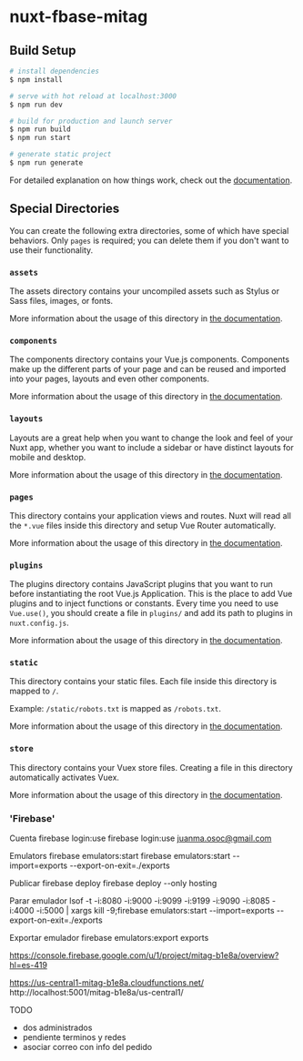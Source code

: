 # nuxt-fbase-mitag

## Build Setup

```bash
# install dependencies
$ npm install

# serve with hot reload at localhost:3000
$ npm run dev

# build for production and launch server
$ npm run build
$ npm run start

# generate static project
$ npm run generate
```

For detailed explanation on how things work, check out the [documentation](https://nuxtjs.org).

## Special Directories

You can create the following extra directories, some of which have special behaviors. Only `pages` is required; you can delete them if you don't want to use their functionality.

### `assets`

The assets directory contains your uncompiled assets such as Stylus or Sass files, images, or fonts.

More information about the usage of this directory in [the documentation](https://nuxtjs.org/docs/2.x/directory-structure/assets).

### `components`

The components directory contains your Vue.js components. Components make up the different parts of your page and can be reused and imported into your pages, layouts and even other components.

More information about the usage of this directory in [the documentation](https://nuxtjs.org/docs/2.x/directory-structure/components).

### `layouts`

Layouts are a great help when you want to change the look and feel of your Nuxt app, whether you want to include a sidebar or have distinct layouts for mobile and desktop.

More information about the usage of this directory in [the documentation](https://nuxtjs.org/docs/2.x/directory-structure/layouts).

### `pages`

This directory contains your application views and routes. Nuxt will read all the `*.vue` files inside this directory and setup Vue Router automatically.

More information about the usage of this directory in [the documentation](https://nuxtjs.org/docs/2.x/get-started/routing).

### `plugins`

The plugins directory contains JavaScript plugins that you want to run before instantiating the root Vue.js Application. This is the place to add Vue plugins and to inject functions or constants. Every time you need to use `Vue.use()`, you should create a file in `plugins/` and add its path to plugins in `nuxt.config.js`.

More information about the usage of this directory in [the documentation](https://nuxtjs.org/docs/2.x/directory-structure/plugins).

### `static`

This directory contains your static files. Each file inside this directory is mapped to `/`.

Example: `/static/robots.txt` is mapped as `/robots.txt`.

More information about the usage of this directory in [the documentation](https://nuxtjs.org/docs/2.x/directory-structure/static).

### `store`

This directory contains your Vuex store files. Creating a file in this directory automatically activates Vuex.

More information about the usage of this directory in [the documentation](https://nuxtjs.org/docs/2.x/directory-structure/store).

### 'Firebase'

Cuenta firebase login:use
firebase login:use juanma.osoc@gmail.com

Emulators
firebase emulators:start
firebase emulators:start --import=exports --export-on-exit=./exports

Publicar
firebase deploy
firebase deploy --only hosting

Parar emulador
lsof -t -i:8080 -i:9000 -i:9099 -i:9199 -i:9090 -i:8085 -i:4000 -i:5000 | xargs kill -9;firebase emulators:start --import=exports --export-on-exit=./exports

Exportar emulador firebase emulators:export exports

https://console.firebase.google.com/u/1/project/mitag-b1e8a/overview?hl=es-419

https://us-central1-mitag-b1e8a.cloudfunctions.net/
http://localhost:5001/mitag-b1e8a/us-central1/

TODO

- dos administrados
- pendiente terminos y redes
- asociar correo con info del pedido

